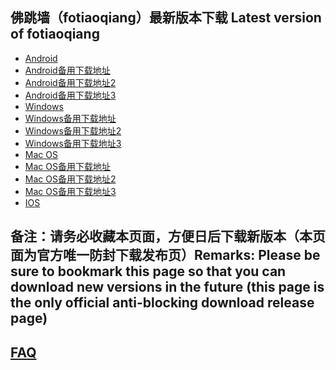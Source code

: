 
## 佛跳墙（fotiaoqiang）最新版本下载 Latest version of fotiaoqiang
- <a href="https://getfotiaoqiang.cf/downloads/2.7.12/ftq-v2.7.12-1.apk"> Android </a>
- <a href="https://s3.amazonaws.com/fotiaoqiang/ftq-v2.7.12-1.apk"> Android备用下载地址 </a>
- <a href="https://gitlab.com/fotiaoqiang/download/-/blob/master/ftq-v2.7.12-1.apk"> Android备用下载地址2 </a>
- <a href="https://github.com/getfotiaoqiang/download/releases/download/v2.7.12/ftq-v2.7.12-1.apk"> Android备用下载地址3 </a>
- <a href="https://getfotiaoqiang.cf/downloads/2.7.9/fotiaoqiang-2.7.9-1-Setup.exe"> Windows </a>
- <a href="https://s3.amazonaws.com/fotiaoqiang/fotiaoqiang-2.7.9-1-Setup.exe"> Windows备用下载地址 </a>
- <a href="https://gitlab.com/fotiaoqiang/download/-/blob/master/fotiaoqiang-2.7.9-1-Setup.exe"> Windows备用下载地址2 </a>
- <a href="https://github.com/getfotiaoqiang/download/releases/download/V2.7.9/fotiaoqiang-2.7.9-1-Setup.exe"> Windows备用下载地址3 </a>
- <a href="https://getfotiaoqiang.cf/downloads/2.7.9/v279-1_fotiaoqiang_darwin_amd64_install.pkg"> Mac OS </a>
- <a href="https://s3.amazonaws.com/fotiaoqiang/v279-1_fotiaoqiang_darwin_amd64_install.pkg"> Mac OS备用下载地址 </a>
- <a href="https://gitlab.com/fotiaoqiang/download/-/blob/master/v279-1_fotiaoqiang_darwin_amd64_install.pkg"> Mac OS备用下载地址2 </a>
- <a href="https://github.com/getfotiaoqiang/download/releases/download/V2.7.9/v279-1_fotiaoqiang_darwin_amd64_install.pkg"> Mac OS备用下载地址3 </a>
- <a href="https://www.qingfengshenzhen.com/download/ios/"> IOS </a> 

## 备注：请务必收藏本页面，方便日后下载新版本（本页面为官方唯一防封下载发布页）Remarks: Please be sure to bookmark this page so that you can download new versions in the future (this page is the only official anti-blocking download release page)

## <a href="https://github.com/getfotiaoqiang/fotiaoqiang/wiki/FAQ">FAQ</a>
